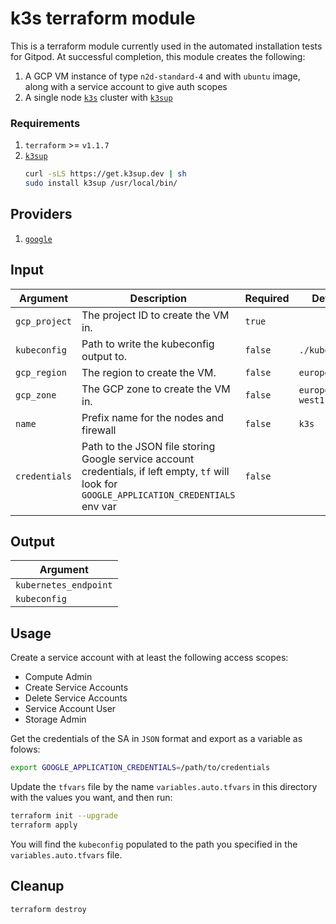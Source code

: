 # k3s terraform module 

This is a terraform module currently used in the automated installation tests
for Gitpod. At successful completion, this module creates the following:

1. A GCP VM instance of type `n2d-standard-4` and with `ubuntu` image, along with a service account to give auth scopes
1. A single node [`k3s`](https://k3s.io/) cluster with [`k3sup`](https://github.com/alexellis/k3sup)

### Requirements

1. `terraform` >= `v1.1.7`
1. [`k3sup`](https://github.com/alexellis/k3sup#download-k3sup-tldr)
    ```sh
    curl -sLS https://get.k3sup.dev | sh
    sudo install k3sup /usr/local/bin/
    ```

## Providers

1. [`google`](https://registry.terraform.io/providers/hashicorp/google/latest/docs)

## Input

| Argument      | Description                                                                                                                                  | Required | Default          |
|---------------|----------------------------------------------------------------------------------------------------------------------------------------------|----------|------------------|
| `gcp_project` | The project ID to create the VM in.                                                                                                          | `true`   |                  |
| `kubeconfig`  | Path to write the kubeconfig output to.                                                                                                      | `false`  | `./kubeconfig`   |
| `gcp_region`  | The region to create the VM.                                                                                                                 | `false`  | `europe-west1`   |
| `gcp_zone`    | The GCP zone to create the VM in.                                                                                                            | `false`  | `europe-west1-b` |
| `name`        | Prefix name for the nodes and firewall                                                                                                       | `false`  | `k3s`            |
| `credentials` | Path to the JSON file storing Google service account credentials, if left empty, `tf` will look for `GOOGLE_APPLICATION_CREDENTIALS` env var | `false`  |                  |

## Output

| Argument              |
|-----------------------|
| `kubernetes_endpoint` |
| `kubeconfig`          |

## Usage

Create a service account with at least the following access scopes:
- Compute Admin
- Create Service Accounts
- Delete Service Accounts
- Service Account User
- Storage Admin

Get the credentials of the SA in `JSON` format and export as a variable as folows:

``` sh
export GOOGLE_APPLICATION_CREDENTIALS=/path/to/credentials
```

Update the `tfvars` file by the name `variables.auto.tfvars` in this
directory with the values you want, and then run:

```sh
terraform init --upgrade
terraform apply
```

You will find the `kubeconfig` populated to the path you specified in
the `variables.auto.tfvars` file.

## Cleanup

```sh
terraform destroy
```
